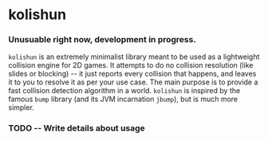 # kolishun 

### Unusuable right now, development in progress.

`kolishun` is an extremely minimalist library meant to be used as a lightweight collision engine for 2D games. It attempts to 
do no collision resolution (like slides or blocking) -- it just reports every collision that happens, and leaves it to you to 
resolve it as per your use case. The main purpose is to provide a fast collision detection algorithm in a world. `kolishun` is
inspired by the famous `bump` library (and its JVM incarnation `jbump`), but is much more simpler.

### TODO -- Write details about usage